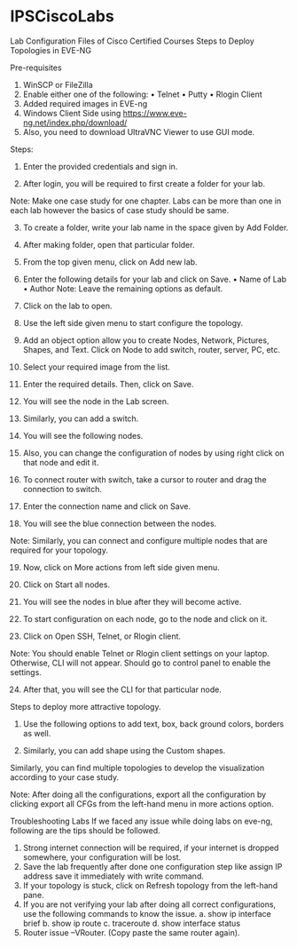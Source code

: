 # IPSCiscoLabs
Lab Configuration Files of Cisco Certified Courses
Steps to Deploy Topologies in EVE-NG

Pre-requisites
1. WinSCP or FileZilla
2. Enable either one of the following:
•	Telnet
•	Putty
•	Rlogin Client
3. Added required images in EVE-ng
4. Windows Client Side using https://www.eve-ng.net/index.php/download/
5. Also, you need to download UltraVNC Viewer to use GUI mode.
   
Steps:

1. Enter the provided credentials and sign in.
   
2. After login, you will be required to first create a folder for your lab. 
 
Note: Make one case study for one chapter. Labs can be more than one in each lab however the basics of case study should be same. 

3. To create a folder, write your lab name in the space given by Add Folder. 
 
4. After making folder, open that particular folder. 
 
5. From the top given menu, click on Add new lab.
 
6. Enter the following details for your lab and click on Save.
•	Name of Lab
•	Author
Note: Leave the remaining options as default. 
 
7. Click on the lab to open. 
 
8. Use the left side given menu to start configure the topology. 
 
9. Add an object option allow you to create Nodes, Network, Pictures, Shapes, and Text. Click on Node to add switch, router, server, PC, etc. 
 
10. Select your required image from the list. 
 
11. Enter the required details. Then, click on Save.  
 
12. You will see the node in the Lab screen. 
 
13. Similarly, you can add a switch. 
 
14. You will see the following nodes.
    
15. Also, you can change the configuration of nodes by using right click on that node and edit it. 
 
16. To connect router with switch, take a cursor to router and drag the connection to switch.
 
17. Enter the connection name and click on Save. 
 
18. You will see the blue connection between the nodes. 
 
Note: Similarly, you can connect and configure multiple nodes that are required for your topology. 

19. Now, click on More actions from left side given menu.
    
20. Click on Start all nodes.
 
21. You will see the nodes in blue after they will become active. 
 
22. To start configuration on each node, go to the node and click on it.
    
23. Click on Open SSH, Telnet, or Rlogin client.
 
Note: You should enable Telnet or Rlogin client settings on your laptop. Otherwise, CLI will not appear. Should go to control panel to enable the settings.

24. After that, you will see the CLI for that particular node. 
 
Steps to deploy more attractive topology. 
1. Use the following options to add text, box, back ground colors, borders as well. 
 
2. Similarly, you can add shape using the Custom shapes.
 
Similarly, you can find multiple topologies to develop the visualization according to your case study. 
 
Note: After doing all the configurations, export all the configuration by clicking export all CFGs from the left-hand menu in more actions option. 

Troubleshooting Labs
If we faced any issue while doing labs on eve-ng, following are the tips should be followed.
1.	Strong internet connection will be required, if your internet is dropped somewhere, your configuration will be lost.
2.	Save the lab frequently after done one configuration step like assign IP address save it immediately with write command.
3.	If your topology is stuck, click on Refresh topology from the left-hand pane.
4.	If you are not verifying your lab after doing all correct configurations, use the following commands to know the issue.
a.	show ip interface brief
b.	show ip route
c.	traceroute <ip>
d.	show interface status   
5. Router issue –VRouter. (Copy paste the same router again).

